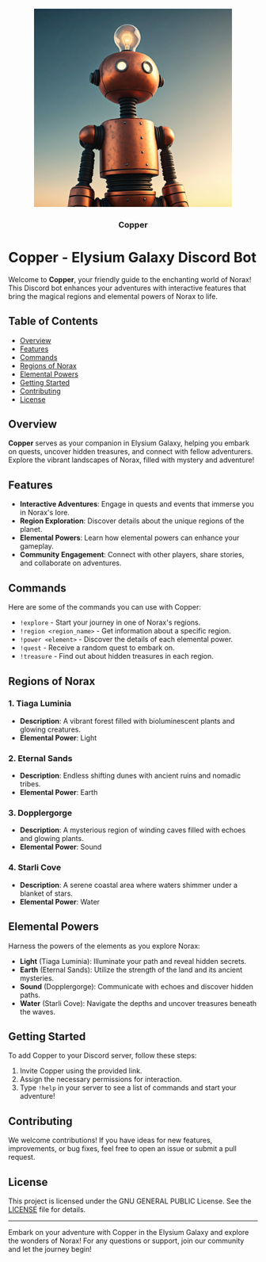 
<p align="center">
  <a href="https://github.com/copper-discord-bot/copper">
  <img src="assets/copper.jpg" alt="copper logo" height="400"/>
     </a>

   <h3 align="center">Copper</h3>
   </p>

# Copper - Elysium Galaxy Discord Bot

Welcome to **Copper**, your friendly guide to the enchanting world of Norax! This Discord bot enhances your adventures with interactive features that bring the magical regions and elemental powers of Norax to life.

## Table of Contents

- [Overview](#overview)
- [Features](#features)
- [Commands](#commands)
- [Regions of Norax](#regions-of-norax)
- [Elemental Powers](#elemental-powers)
- [Getting Started](#getting-started)
- [Contributing](#contributing)
- [License](#license)

## Overview

**Copper** serves as your companion in Elysium Galaxy, helping you embark on quests, uncover hidden treasures, and connect with fellow adventurers. Explore the vibrant landscapes of Norax, filled with mystery and adventure!

## Features

- **Interactive Adventures**: Engage in quests and events that immerse you in Norax's lore.
- **Region Exploration**: Discover details about the unique regions of the planet.
- **Elemental Powers**: Learn how elemental powers can enhance your gameplay.
- **Community Engagement**: Connect with other players, share stories, and collaborate on adventures.

## Commands

Here are some of the commands you can use with Copper:

- `!explore` - Start your journey in one of Norax's regions.
- `!region <region_name>` - Get information about a specific region.
- `!power <element>` - Discover the details of each elemental power.
- `!quest` - Receive a random quest to embark on.
- `!treasure` - Find out about hidden treasures in each region.

## Regions of Norax

### 1. Tiaga Luminia
- **Description**: A vibrant forest filled with bioluminescent plants and glowing creatures.
- **Elemental Power**: Light

### 2. Eternal Sands
- **Description**: Endless shifting dunes with ancient ruins and nomadic tribes.
- **Elemental Power**: Earth

### 3. Dopplergorge
- **Description**: A mysterious region of winding caves filled with echoes and glowing plants.
- **Elemental Power**: Sound

### 4. Starli Cove
- **Description**: A serene coastal area where waters shimmer under a blanket of stars.
- **Elemental Power**: Water

## Elemental Powers

Harness the powers of the elements as you explore Norax:

- **Light** (Tiaga Luminia): Illuminate your path and reveal hidden secrets.
- **Earth** (Eternal Sands): Utilize the strength of the land and its ancient mysteries.
- **Sound** (Dopplergorge): Communicate with echoes and discover hidden paths.
- **Water** (Starli Cove): Navigate the depths and uncover treasures beneath the waves.

## Getting Started

To add Copper to your Discord server, follow these steps:

1. Invite Copper using the provided link.
2. Assign the necessary permissions for interaction.
3. Type `!help` in your server to see a list of commands and start your adventure!

## Contributing

We welcome contributions! If you have ideas for new features, improvements, or bug fixes, feel free to open an issue or submit a pull request.

## License

This project is licensed under the GNU GENERAL PUBLIC License. See the [LICENSE](LICENSE) file for details.

---

Embark on your adventure with Copper in the Elysium Galaxy and explore the wonders of Norax! For any questions or support, join our community and let the journey begin!
